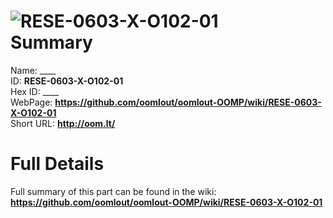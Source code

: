 
![RESE-0603-X-O102-01](https://github.com/oomlout/oomlout-OOMP/blob/master/parts/RESE-0603-X-O102-01/RESE-0603-X-O102-01_420.jpg)   
Summary
=================
  
Name: ____    
ID: __RESE-0603-X-O102-01__   
Hex ID: ____   
WebPage: __https://github.com/oomlout/oomlout-OOMP/wiki/RESE-0603-X-O102-01__   
Short URL: __http://oom.lt/__   

Full Details
==========================
Full summary of this part can be found in the wiki:   
__https://github.com/oomlout/oomlout-OOMP/wiki/RESE-0603-X-O102-01__    

